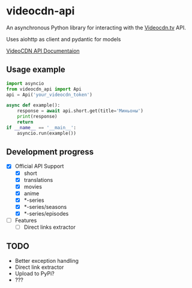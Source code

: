 # videocdn-api
An asynchronous Python library for interacting with the [Videocdn.tv](https://videocdn.tv) API.

Uses aiohttp as client and pydantic for models

[VideoCDN API Documentaion](https://videocdn.tv/docs/short)

## Usage example
```python
import asyncio
from videocdn_api import Api
api = Api('your_videocdn_token')

async def example():
    response = await api.short.get(title='Миньоны')
    print(response)
    return
if __name__ == '__main__':
    asyncio.run(example())
```

## Development progress
- [X] Official API Support 
    - [X] short
    - [X] translations
    - [X] movies
    - [X] anime
    - [X] \*-series
    - [X] \*-series/seasons
    - [X] \*-series/episodes
- [ ] Features
    - [ ] Direct links extractor

## TODO
- Better exception handling
- Direct link extractor
- Upload to PyPi?
- ???
